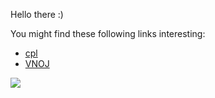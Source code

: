Hello there :) 

You might find these following links interesting:
- [cpl](/cpl)
- [VNOJ](https://oj.vnoi.info/)

<a class="discord-widget" href="https://discord.com/invite/g5ghrQQwkk" title="Join us on Discord">
  <img src="https://discordapp.com/api/guilds/660930260405190688/embed.png?style=banner2">
</a>
